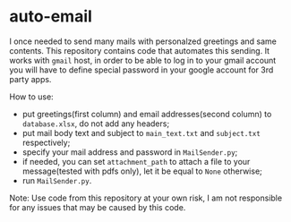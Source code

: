 # auto-email
I once needed to send many mails with personalzed greetings and same contents. This repository contains code that automates this sending. It works with `gmail` host, in order to be able to log in to your gmail account you will have to define special password in your google account for 3rd party apps. 

How to use:

- put greetings(first column) and email addresses(second column) to `database.xlsx`, do not add any headers;
- put mail body text and subject to `main_text.txt` and `subject.txt` respectively;
- specify your mail address and password in `MailSender.py`;
- if needed, you can set `attachment_path` to attach a file to your message(tested with pdfs only), let it be equal to `None` otherwise;
- run `MailSender.py`.

Note: Use code from this repository at your own risk, I am not responsible for any issues that may be caused by this code.
